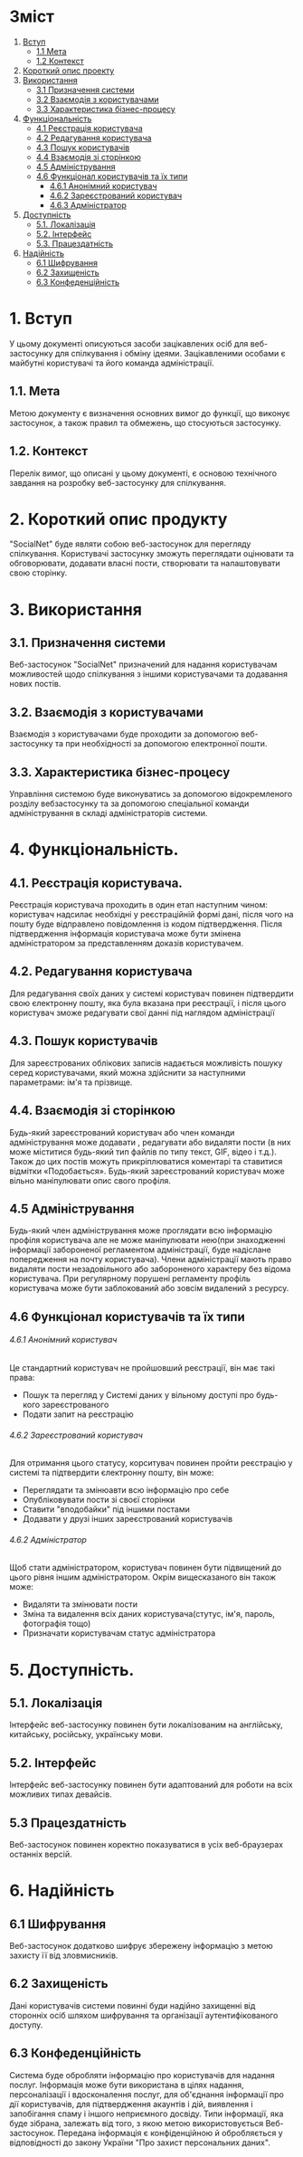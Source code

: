 # Зміст 
1. [Вступ](https://github.com/vladyslav-proga/socialNet/blob/master/requirement.md#1-%D0%B2%D1%81%D1%82%D1%83%D0%BF)	
   * [1.1 Мета](https://github.com/vladyslav-proga/socialNet/blob/master/requirement.md#11-%D0%BC%D0%B5%D1%82%D0%B0)
   * [1.2 Контекст ](https://github.com/vladyslav-proga/socialNet/blob/master/requirement.md#12-%D0%BA%D0%BE%D0%BD%D1%82%D0%B5%D0%BA%D1%81%D1%82)	
2. [Короткий опис проекту](https://github.com/vladyslav-proga/socialNet/blob/master/requirement.md#2-%D0%BA%D0%BE%D1%80%D0%BE%D1%82%D0%BA%D0%B8%D0%B9-%D0%BE%D0%BF%D0%B8%D1%81-%D0%BF%D1%80%D0%BE%D0%B4%D1%83%D0%BA%D1%82%D1%83)
3. [Використання](https://github.com/vladyslav-proga/socialNet/blob/master/requirement.md#3-%D1%85%D0%B0%D1%80%D0%B0%D0%BA%D1%82%D0%B5%D1%80%D0%B8%D1%81%D1%82%D0%B8%D0%BA%D0%B0-%D0%B4%D1%96%D0%BB%D0%BE%D0%B2%D0%B8%D1%85-%D0%BF%D1%80%D0%BE%D1%86%D0%B5%D1%81%D1%96%D0%B2)	
    * [3.1 Призначення системи](https://github.com/vladyslav-proga/socialNet/blob/master/requirement.md#31-%D0%BF%D1%80%D0%B8%D0%B7%D0%BD%D0%B0%D1%87%D0%B5%D0%BD%D0%BD%D1%8F-%D1%81%D0%B8%D1%81%D1%82%D0%B5%D0%BC%D0%B8)
   * [3.2 Взаємодія з користувачами](https://github.com/vladyslav-proga/socialNet/blob/master/requirement.md#32-%D0%B2%D0%B7%D0%B0%D1%94%D0%BC%D0%BE%D0%B4%D1%96%D1%8F-%D0%B7-%D0%BA%D0%BE%D1%80%D0%B8%D1%81%D1%82%D1%83%D0%B2%D0%B0%D1%87%D0%B0%D0%BC%D0%B8)
   * [3.3 Характеристика бізнес-процесу](https://github.com/vladyslav-proga/socialNet/blob/master/requirement.md#33-%D1%85%D0%B0%D1%80%D0%B0%D0%BA%D1%82%D0%B5%D1%80%D0%B8%D1%81%D1%82%D0%B8%D0%BA%D0%B0-%D0%B1%D1%96%D0%B7%D0%BD%D0%B5%D1%81-%D0%BF%D1%80%D0%BE%D1%86%D0%B5%D1%81%D1%83)
4. [Функціональність](https://github.com/vladyslav-proga/socialNet/blob/master/requirement.md#4-%D1%84%D1%83%D0%BD%D0%BA%D1%86%D1%96%D0%BE%D0%BD%D0%B0%D0%BB%D1%8C%D0%BD%D1%96%D1%81%D1%82%D1%8C)
   * [4.1 Реєстрація користувача](https://github.com/vladyslav-proga/socialNet/blob/master/requirement.md#41-%D1%80%D0%B5%D1%94%D1%81%D1%82%D1%80%D0%B0%D1%86%D1%96%D1%8F-%D0%BA%D0%BE%D1%80%D0%B8%D1%81%D1%82%D1%83%D0%B2%D0%B0%D1%87%D0%B0)
   * [4.2 Редагування користувача](https://github.com/vladyslav-proga/socialNet/blob/master/requirement.md#42-%D1%80%D0%B5%D0%B4%D0%B0%D0%B3%D1%83%D0%B2%D0%B0%D0%BD%D0%BD%D1%8F-%D0%BA%D0%BE%D1%80%D0%B8%D1%81%D1%82%D1%83%D0%B2%D0%B0%D1%87%D0%B0)
   * [4.3 Пошук користувачів](https://github.com/vladyslav-proga/socialNet/blob/master/requirement.md#43-%D0%BF%D0%BE%D1%88%D1%83%D0%BA-%D0%BA%D0%BE%D1%80%D0%B8%D1%81%D1%82%D1%83%D0%B2%D0%B0%D1%87%D1%96%D0%B2)
   * [4.4 Взаємодія зі сторінкою](https://github.com/vladyslav-proga/socialNet/blob/master/requirement.md#44-%D0%B2%D0%B7%D0%B0%D1%94%D0%BC%D0%BE%D0%B4%D1%96%D1%8F-%D0%B7%D1%96-%D1%81%D1%82%D0%BE%D1%80%D1%96%D0%BD%D0%BA%D0%BE%D1%8E)
   * [4.5 Адміністрування](https://github.com/vladyslav-proga/socialNet/blob/master/requirement.md#45-%D0%B0%D0%B4%D0%BC%D1%96%D0%BD%D1%96%D1%81%D1%82%D1%80%D1%83%D0%B2%D0%B0%D0%BD%D0%BD%D1%8F)
   * [4.6 Функціонал користувачів та їх типи](https://github.com/vladyslav-proga/socialNet/blob/master/requirement.md#46-%D1%84%D1%83%D0%BD%D0%BA%D1%86%D1%96%D0%BE%D0%BD%D0%B0%D0%BB-%D0%BA%D0%BE%D1%80%D0%B8%D1%81%D1%82%D1%83%D0%B2%D0%B0%D1%87%D1%96%D0%B2-%D1%82%D0%B0-%D1%97%D1%85-%D1%82%D0%B8%D0%BF%D0%B8)
     * [4.6.1 Анонімний користувач](https://github.com/vladyslav-proga/socialNet/blob/master/requirement.md#461-%D0%B0%D0%BD%D0%BE%D0%BD%D1%96%D0%BC%D0%BD%D0%B8%D0%B9-%D0%BA%D0%BE%D1%80%D0%B8%D1%81%D1%82%D1%83%D0%B2%D0%B0%D1%87)
     * [4.6.2 Зареєстрований користувач](https://github.com/vladyslav-proga/socialNet/blob/master/requirement.md#462-%D0%B7%D0%B0%D1%80%D0%B5%D1%94%D1%81%D1%82%D1%80%D0%BE%D0%B2%D0%B0%D0%BD%D0%B8%D0%B9-%D0%BA%D0%BE%D1%80%D0%B8%D1%81%D1%82%D1%83%D0%B2%D0%B0%D1%87)
     * [4.6.3 Адміністратор](https://github.com/vladyslav-proga/socialNet/blob/master/requirement.md#462-%D0%B0%D0%B4%D0%BC%D1%96%D0%BD%D1%96%D1%81%D1%82%D1%80%D0%B0%D1%82%D0%BE%D1%80)
5. [Доступність](https://github.com/vladyslav-proga/socialNet/blob/master/requirement.md#5-%D0%B4%D0%BE%D1%81%D1%82%D1%83%D0%BF%D0%BD%D1%96%D1%81%D1%82%D1%8C)
   * [5.1. Локалізація](https://github.com/vladyslav-proga/socialNet/blob/master/requirement.md#51-%D0%BB%D0%BE%D0%BA%D0%B0%D0%BB%D1%96%D0%B7%D0%B0%D1%86%D1%96%D1%8F)
   * [5.2. Інтерфейс](https://github.com/vladyslav-proga/socialNet/blob/master/requirement.md#52-%D1%96%D0%BD%D1%82%D0%B5%D1%80%D1%84%D0%B5%D0%B9%D1%81)
   * [5.3. Працездатність](https://github.com/vladyslav-proga/socialNet/blob/master/requirement.md#53-%D0%BF%D1%80%D0%B0%D1%86%D0%B5%D0%B7%D0%B4%D0%B0%D1%82%D0%BD%D1%96%D1%81%D1%82%D1%8C)
6. [Надійність](https://github.com/vladyslav-proga/socialNet/blob/master/requirement.md#6-%D0%BD%D0%B0%D0%B4%D1%96%D0%B9%D0%BD%D1%96%D1%81%D1%82%D1%8C)
   * [6.1 Шифрування](https://github.com/vladyslav-proga/socialNet/blob/master/requirement.md#61-%D1%88%D0%B8%D1%84%D1%80%D1%83%D0%B2%D0%B0%D0%BD%D0%BD%D1%8F)
   * [6.2 Захищеність](https://github.com/vladyslav-proga/socialNet/blob/master/requirement.md#62-%D0%B7%D0%B0%D1%85%D0%B8%D1%89%D0%B5%D0%BD%D1%96%D1%81%D1%82%D1%8C)
   * [6.3 Конфеденційність](https://github.com/vladyslav-proga/socialNet/blob/master/requirement.md#63-%D0%BA%D0%BE%D0%BD%D1%84%D0%B5%D0%B4%D0%B5%D0%BD%D1%86%D1%96%D0%B9%D0%BD%D1%96%D1%81%D1%82%D1%8C)

# 1. Вступ
У цьому документі описуються засоби зацікавлених осіб для веб-застосунку для спілкування і обміну ідеями. Зацікавленими особами є майбутні користувачі та його команда адміністрації.

## 1.1. Мета
Метою документу є визначення основних вимог до функції, що виконує застосунок, а також правил та обмежень, що стосуються застосунку.

## 1.2. Контекст
Перелік вимог, що описані у цьому документі, є основою технічного завдання на розробку веб-застосунку для спілкування.

# 2. Короткий опис продукту
"SocialNet" буде являти собою веб-застосунок для перегляду спілкування. Користувачі застосунку зможуть переглядати оцінювати та обговорювати, додавати власні пости, створювати та налаштовувати свою сторінку.

# 3. Використання
## 3.1. Призначення системи
Веб-застосунок "SocialNet" призначений для надання користувачам можливостей щодо спілкування з іншими користувачами та додавання нових постів.

## 3.2. Взаємодія з користувачами
 Взаємодія з користувачами буде проходити за допомогою веб-застосунку та при необхідності за допомогою електронної пошти.
 
## 3.3. Характеристика бізнес-процесу
 Управління системою буде виконуватись за допомогою відокремленого розділу вебзастосунку та за допомогою спеціальної команди адміністрування в складі адміністраторів  системи.

# 4. Функціональність.
## 4.1. Реєстрація користувача.
Реєстрація користувача проходить в один етап наступним чином: користувач надсилає необхідні у реєстраційній формі дані, після чого на пошту буде відправлено повідомлення із кодом підтвердження. Після підтвердження інформація користувача може бути змінена адміністратором за представленням доказів користувачем.

## 4.2. Редагування користувача
Для редагування своїх даних у системі користувач повинен підтвердити свою єлектронну пошту, яка була вказана при реєстрації, і після цього користувач зможе редагувати свої данні під наглядом адміністрації

## 4.3. Пошук користувачів
Для зареєстрованих облікових записів надається можливість пошуку серед користувачами, який можна здійснити за наступними параметрами: ім'я та прізвище.

## 4.4. Взаємодія зі сторінкою
Будь-який зареєстрований користувач або член команди адміністрування може додавати , редагувати або видаляти пости (в них може міститися будь-який тип файлів по типу текст, GIF, відео і т.д.). Також до цих постів можуть прикріплюватися коментарі та ставитися відмітки «Подобається». Будь-який зареєстрований користувач може вільно маніпулювати опис свого профіля.

## 4.5 Адміністрування
Будь-який член адміністрування може проглядати всю інформацію профіля користувача але не може маніпулювати нею(при знаходженні інформації забороненої регламентом  адміністрації, буде надіслане попередження на почту користувача). Члени адміністрації мають право видаляти пости незадовільного або забороненого характеру без відома користувача. При регулярному порушені регламенту профіль користувача може бути заблокований або зовсім видалений з ресурсу.

## 4.6 Функціонал користувачів та їх типи
###### 4.6.1 Анонімний користувач
Це стандартний користувач не пройшовший реєстрації, він має такі права:
- Пошук та перегляд у Системі даних у вільному доступі про будь-кого зареєстрованого
- Подати запит на реєстрацію

###### 4.6.2 Зареєстрований користувач
Для отримання цього статусу, корситувач повинен пройти реєстрацію у системі та підтвердити єлектронну пошту, він може:
- Переглядати та змінюавти всю інформацію про себе
- Опубліковувати пости зі своєї сторінки
- Ставити "вподобайки" під іншими постами
- Додавати у друзі інших зареєстрований користувачів

###### 4.6.2 Адміністратор
Щоб стати адміністратором, користувач повинен бути підвищений до цього рівня іншим адміністратором. Окрім вищесказаного він також може:
- Видаляти та змінювати пости
- Зміна та видалення всіх даних користувача(стутус, ім'я, пароль, фотографія тощо)
- Призначати користувачам статус адміністратора


# 5. Доступність.
## 5.1. Локалізація
Інтерфейс веб-застосунку повинен бути локалізованим на англійську, китайську, російську, українську мови. 
 
## 5.2. Інтерфейс 
Інтерфейс веб-застосунку повинен бути адаптований для роботи на всіх можливих типах девайсів.
## 5.3 Працездатність
Веб-застосунок повинен коректно показуватися в усіх веб-браузерах останніх версій.

# 6. Надійність
## 6.1 Шифрування
Веб-застосунок додатково шифрує збережену інформацію з метою захисту її від зловмисників.

## 6.2 Захищеність 
Дані користувачів системи повинні буди надійно захищенні від сторонніх осіб шляхом шифрування та організації аутентифікованого доступу.

## 6.3 Конфеденційність 
Система буде обробляти інформацію про користувачів для надання послуг. Інформація може бути використана в цілях надання, персоналізації і вдосконалення послуг, для об'єднання інформації про дії користувачів, для підтвердження акаунтів і дій, виявлення і запобігання спаму і іншого неприємного досвіду. Типи інформації, яка буде зібрана, залежать від того, з якою метою використовується Веб-застосунок. Передана інформація є конфіденційною й обробляється у відповідності до закону України "Про захист персональних даних".

